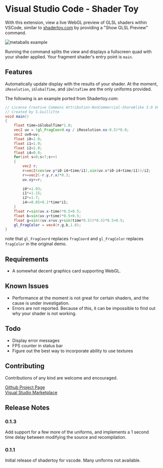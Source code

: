 # Visual Studio Code - Shader Toy

With this extension, view a live WebGL preview of GLSL shaders within VSCode, similar to [shadertoy.com](https://www.shadertoy.com/) by providing a "Show GLSL Preview" command.

![metaballs example](https://raw.githubusercontent.com/stevensona/shader-toy/master/images/example.png)

 Running the command splits the view and displays a fullscreen quad with your shader applied. Your fragment shader's entry point is ```main```. 

## Features

Automatically update display with the results of your shader. At the moment, ```iResolution```, ```iGlobalTime```, and ```iDeltaTime``` are the only uniforms provided.


The following is an example ported from Shadertoy.com:
```glsl
// License Creative Commons Attribution-NonCommercial-ShareAlike 3.0 Unported License.
// Created by S.Guillitte 
void main()
{
	float time=iGlobalTime*1.0;
	vec2 uv = (gl_FragCoord.xy / iResolution.xx-0.5)*8.0;
    vec2 uv0=uv;
	float i0=1.0;
	float i1=1.0;
	float i2=1.0;
	float i4=0.0;
	for(int s=0;s<7;s++)
	{
		vec2 r;
		r=vec2(cos(uv.y*i0-i4+time/i1),sin(uv.x*i0-i4+time/i1))/i2;
        r+=vec2(-r.y,r.x)*0.3;
		uv.xy+=r;
        
		i0*=1.93;
		i1*=1.15;
		i2*=1.7;
		i4+=0.05+0.1*time*i1;
	}
    float r=sin(uv.x-time)*0.5+0.5;
    float b=sin(uv.y+time)*0.5+0.5;
    float g=sin((uv.x+uv.y+sin(time*0.5))*0.5)*0.5+0.5;
	gl_FragColor = vec4(r,g,b,1.0);
}
```

note that ```gl_FragCoord``` replaces ```fragCoord``` and ```gl_FragColor``` replaces ```fragColor``` in the original demo.

## Requirements

* A somewhat decent graphics card supporting WebGL.

## Known Issues

* Performance at the moment is not great for certain shaders, and the cause is under investigation.
* Errors are not reported. Because of this, it can be impossible to find out why your shader is not working.

## Todo

* Display error messages
* FPS counter in status bar
* Figure out the best way to incorporate ability to use textures

## Contributing

Contributions of any kind are welcome and encouraged. 

[Github Project Page](https://github.com/stevensona/shader-toy)  
[Visual Studio Marketplace](https://marketplace.visualstudio.com/items?itemName=stevensona.shader-toy)

## Release Notes

### 0.1.3

Add support for a few more of the uniforms, and implements a 1 second time delay between modifying the source and recompilation. 

### 0.1.1

Initial release of shadertoy for vscode. Many uniforms not available.
